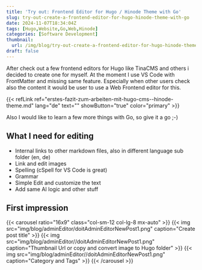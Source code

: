 ```yaml
---
title: 'Try out: Frontend Editor for Hugo / Hinode Theme with Go'
slug: try-out-create-a-frontend-editor-for-hugo-hinode-theme-with-go
date: 2024-11-07T18:34:04Z
tags: [Hugo,Website,Go,Web,Hinode]
categories: [Software Development]
thumbnail:
  url: /img/blog/try-out-create-a-frontend-editor-for-hugo-hinode-theme-with-go.png
draft: false
---
```


After check out a few frontend editors for Hugo like TinaCMS and others i decided to create one for myself. At the moment I use VS Code with FrontMatter and missing same feature.
Especially when other users check also the content it would be user to use a Web Frontend editor for this.

{{< refLink ref="erstes-fazit-zum-arbeiten-mit-hugo-cms--hinode-theme.md" lang="de" text="" showButton="true" color="primary" >}}

Also I would like to learn a few more things with Go, so give it a go ;-)

## What I need for editing

- Internal links to other markdown files, also in different language sub folder (en, de)
- Link and edit images
- Spelling (cSpell for VS Code is great)
- Grammar
- Simple Edit and customize the text
- Add same AI logic and other stuff

## First impression

{{< carousel ratio="16x9" class="col-sm-12 col-lg-8 mx-auto" >}}
  {{< img src="img/blog/adminEditor/doitAdminEditorNewPost1.png" caption="Create post title" >}}
  {{< img src="img/blog/adminEditor//doitAdminEditorNewPost1.png" caption="Thumbnail Url or copy and convert image to Hugo folder" >}}
  {{< img src="img/blog/adminEditor//doitAdminEditorNewPost1.png" caption="Category and Tags" >}}
{{< /carousel >}}
